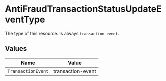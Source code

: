 # AntiFraudTransactionStatusUpdateEventType

The type of this resource. Is always `transaction-event`.


## Values

| Name               | Value              |
| ------------------ | ------------------ |
| `TransactionEvent` | transaction-event  |